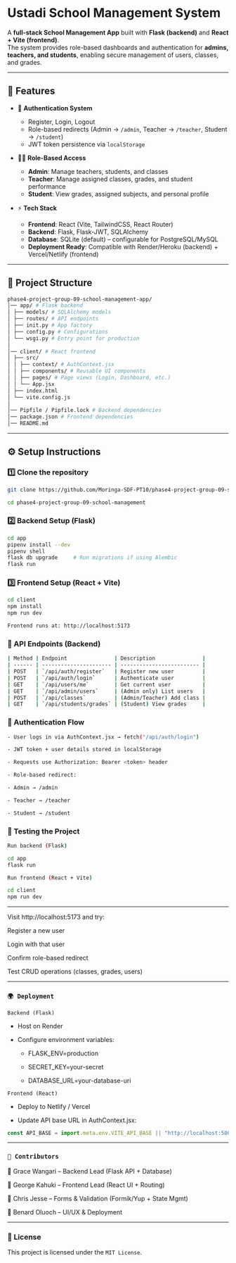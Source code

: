# Ustadi School Management System

A **full-stack School Management App** built with **Flask (backend)** and **React + Vite (frontend)**.  
The system provides role-based dashboards and authentication for **admins, teachers, and students**, enabling secure management of users, classes, and grades.

---

## 🚀 Features

- 🔐 **Authentication System**  
  - Register, Login, Logout  
  - Role-based redirects (Admin → `/admin`, Teacher → `/teacher`, Student → `/student`)  
  - JWT token persistence via `localStorage`

- 👩‍🏫 **Role-Based Access**  
  - **Admin**: Manage teachers, students, and classes  
  - **Teacher**: Manage assigned classes, grades, and student performance  
  - **Student**: View grades, assigned subjects, and personal profile  

- ⚡ **Tech Stack**
  - **Frontend**: React (Vite, TailwindCSS, React Router)  
  - **Backend**: Flask, Flask-JWT, SQLAlchemy  
  - **Database**: SQLite (default) – configurable for PostgreSQL/MySQL  
  - **Deployment Ready**: Compatible with Render/Heroku (backend) + Vercel/Netlify (frontend)

---

## 📂 Project Structure

```bash
phase4-project-group-09-school-management-app/
│── app/ # Flask backend
│ ├── models/ # SQLAlchemy models
│ ├── routes/ # API endpoints
│ ├── init.py # App factory
│ ├── config.py # Configurations
│ └── wsgi.py # Entry point for production
│
│── client/ # React frontend
│ ├── src/
│ │ ├── context/ # AuthContext.jsx
│ │ ├── components/ # Reusable UI components
│ │ ├── pages/ # Page views (Login, Dashboard, etc.)
│ │ └── App.jsx
│ ├── index.html
│ └── vite.config.js
│
│── Pipfile / Pipfile.lock # Backend dependencies
│── package.json # Frontend dependencies
│── README.md
```


---

## ⚙️ Setup Instructions

### 1️⃣ Clone the repository
```bash
git clone https://github.com/Moringa-SDF-PT10/phase4-project-group-09-school-management-app

cd phase4-project-group-09-school-management
```


###  2️⃣ Backend Setup (Flask)
```bash
cd app
pipenv install --dev
pipenv shell
flask db upgrade     # Run migrations if using Alembic
flask run
```


### 3️⃣ Frontend Setup (React + Vite)
```bash
cd client
npm install
npm run dev

Frontend runs at: http://localhost:5173
```


### 🔗 API Endpoints (Backend)
```bash
| Method | Endpoint               | Description               |
| ------ | ---------------------- | ------------------------- |
| POST   | `/api/auth/register`   | Register new user         |
| POST   | `/api/auth/login`      | Authenticate user         |
| GET    | `/api/users/me`        | Get current user          |
| GET    | `/api/admin/users`     | (Admin only) List users   |
| POST   | `/api/classes`         | (Admin/Teacher) Add class |
| GET    | `/api/students/grades` | (Student) View grades     |
```


### 🔐 Authentication Flow
```bash 
- User logs in via AuthContext.jsx → fetch("/api/auth/login")

- JWT token + user details stored in localStorage

- Requests use Authorization: Bearer <token> header

- Role-based redirect:

- Admin → /admin

- Teacher → /teacher

- Student → /student
```


### 🧪 Testing the Project
```bash
Run backend (Flask)

cd app
flask run
```

```bash
Run frontend (React + Vite)

cd client
npm run dev
```

---
Visit http://localhost:5173
 and try:

Register a new user

Login with that user

Confirm role-based redirect

Test CRUD operations (classes, grades, users)


---
### `🌍 Deployment`
`Backend (Flask)`

- Host on Render

- Configure environment variables:

    - FLASK_ENV=production

    - SECRET_KEY=your-secret

    - DATABASE_URL=your-database-uri

`Frontend (React)`
- Deploy to Netlify / Vercel

- Update API base URL in AuthContext.jsx:

```js 
const API_BASE = import.meta.env.VITE_API_BASE || "http://localhost:5000";
```
---
### `👥 Contributors`
👤 Grace Wangari – Backend Lead (Flask API + Database)

👤 George Kahuki – Frontend Lead (React UI + Routing)

👤 Chris Jesse – Forms & Validation (Formik/Yup + State Mgmt)

👤 Benard Oluoch – UI/UX & Deployment


---
### 📜 License
This project is licensed under the `MIT License`.